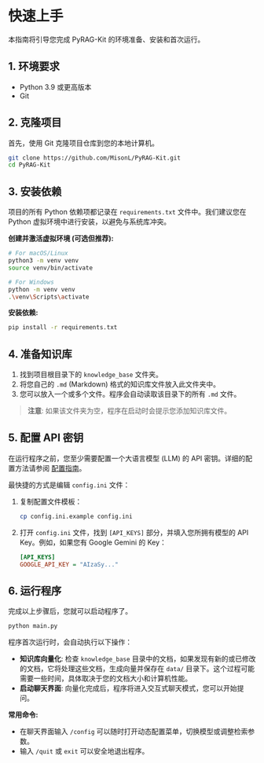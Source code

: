 # 快速上手

本指南将引导您完成 PyRAG-Kit 的环境准备、安装和首次运行。

## 1. 环境要求

*   Python 3.9 或更高版本
*   Git

## 2. 克隆项目

首先，使用 Git 克隆项目仓库到您的本地计算机。

```bash
git clone https://github.com/MisonL/PyRAG-Kit.git
cd PyRAG-Kit
```

## 3. 安装依赖

项目的所有 Python 依赖项都记录在 `requirements.txt` 文件中。我们建议您在 Python 虚拟环境中进行安装，以避免与系统库冲突。

**创建并激活虚拟环境 (可选但推荐):**

```bash
# For macOS/Linux
python3 -m venv venv
source venv/bin/activate

# For Windows
python -m venv venv
.\venv\Scripts\activate
```

**安装依赖:**

```bash
pip install -r requirements.txt
```

## 4. 准备知识库

1.  找到项目根目录下的 `knowledge_base` 文件夹。
2.  将您自己的 `.md` (Markdown) 格式的知识库文件放入此文件夹中。
3.  您可以放入一个或多个文件。程序会自动读取该目录下的所有 `.md` 文件。

> **注意**: 如果该文件夹为空，程序在启动时会提示您添加知识库文件。

## 5. 配置 API 密钥

在运行程序之前，您至少需要配置一个大语言模型 (LLM) 的 API 密钥。详细的配置方法请参阅 [配置指南](./configuration.md)。

最快捷的方式是编辑 `config.ini` 文件：

1.  复制配置文件模板：
    ```bash
    cp config.ini.example config.ini
    ```
2.  打开 `config.ini` 文件，找到 `[API_KEYS]` 部分，并填入您所拥有模型的 API Key。例如，如果您有 Google Gemini 的 Key：
    ```ini
    [API_KEYS]
    GOOGLE_API_KEY = "AIzaSy..."
    ```

## 6. 运行程序

完成以上步骤后，您就可以启动程序了。

```bash
python main.py
```

程序首次运行时，会自动执行以下操作：

*   **知识库向量化**: 检查 `knowledge_base` 目录中的文档，如果发现有新的或已修改的文档，它将处理这些文档，生成向量并保存在 `data/` 目录下。这个过程可能需要一些时间，具体取决于您的文档大小和计算机性能。
*   **启动聊天界面**: 向量化完成后，程序将进入交互式聊天模式，您可以开始提问。

**常用命令:**

*   在聊天界面输入 `/config` 可以随时打开动态配置菜单，切换模型或调整检索参数。
*   输入 `/quit` 或 `exit` 可以安全地退出程序。